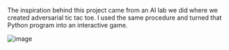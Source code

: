 The inspiration behind this project came from an AI lab we did where we created adversarial tic tac toe. I used the same procedure and turned that Python program into an interactive game. 

![image](https://github.com/IbrahimBM2714/tic-tac-toe-using-html-css-and-js/assets/115867055/8f00095d-60c1-4853-8120-af1ad072c887)

